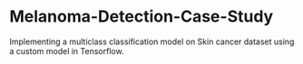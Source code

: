 # Melanoma-Detection-Case-Study
Implementing a multiclass classification model on Skin cancer dataset using a custom model in Tensorflow.
